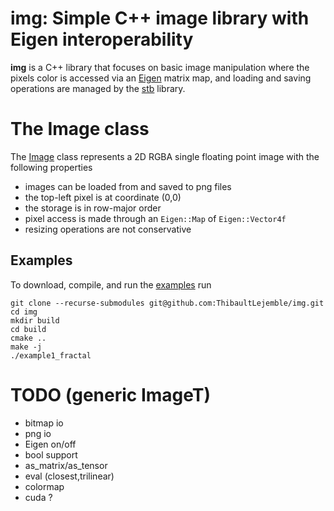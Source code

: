 # img: Simple C++ image library with Eigen interoperability 

**img** is a C++ library that focuses on basic image manipulation where the pixels color is accessed via an [Eigen](https://eigen.tuxfamily.org/) matrix map, and loading and saving operations are managed by the [stb](https://github.com/nothings/stb) library. 

# The Image class

The [Image](https://github.com/ThibaultLejemble/img/blob/main/src/img/Image.h) class represents a 2D RGBA single floating point image with the following properties
- images can be loaded from and saved to png files
- the top-left pixel is at coordinate (0,0)
- the storage is in row-major order
- pixel access is made through an `Eigen::Map` of `Eigen::Vector4f`
- resizing operations are not conservative

## Examples

To download, compile, and run the [examples](https://github.com/ThibaultLejemble/img/tree/main/examples) run  
```
git clone --recurse-submodules git@github.com:ThibaultLejemble/img.git
cd img
mkdir build
cd build
cmake .. 
make -j
./example1_fractal
``` 

# TODO (generic ImageT)
- bitmap io
- png io
- Eigen on/off
- bool support
- as_matrix/as_tensor
- eval (closest,trilinear)
- colormap
- cuda ?
